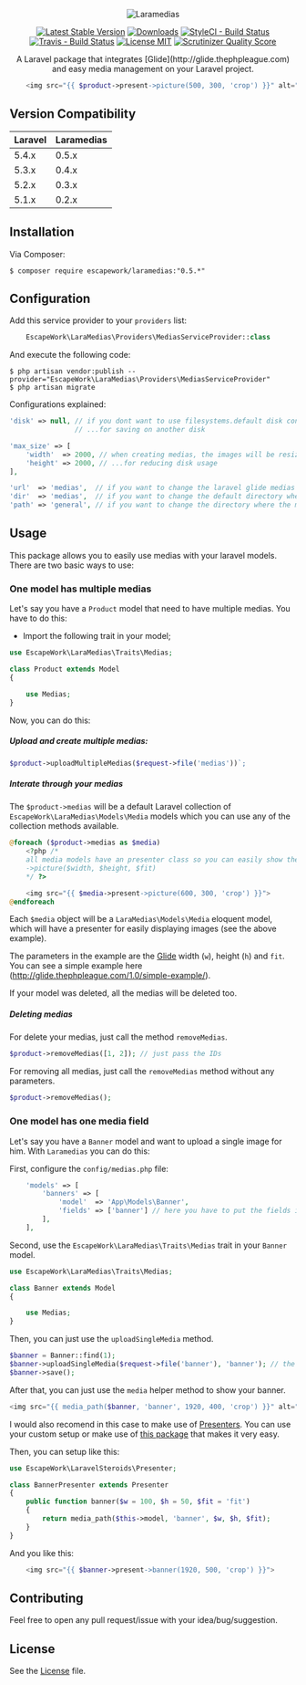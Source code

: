 <p align="center">
    <img src="http://i.imgur.com/19yH3VW.png" alt="Laramedias">
</p>

<p align="center">
<a href="https://packagist.org/packages/escapework/laramedias"><img src="https://poser.pugx.org/escapework/laramedias/v/stable.png" alt="Latest Stable Version"></a>
<a href="https://packagist.org/packages/escapework/laramedias"><img src="https://poser.pugx.org/escapework/laramedias/downloads.png" alt="Downloads"></a>
<a href="https://styleci.io/repos/45929157/shield?style=flat"><img src="https://styleci.io/repos/45929157/shield?style=flat" alt="StyleCI - Build Status"></a>
<a href="https://travis-ci.org/EscapeWork/laramedias"><img src="https://travis-ci.org/EscapeWork/laramedias.png" alt="Travis - Build Status"></a>
<a href="https://github.com/EscapeWork/laramedias"><img src="https://img.shields.io/packagist/l/EscapeWork/laramedias.svg?style=flat" alt="License MIT"></a>
<a href="https://github.com/EscapeWork/laramedias"><img src="https://scrutinizer-ci.com/g/EscapeWork/laramedias/badges/quality-score.png?b=master" alt="Scrutinizer Quality Score"></a>
</p>

<p align="center">A Laravel package that integrates [Glide](http://glide.thephpleague.com) and easy media management on your Laravel project.</p>

```php
    <img src="{{ $product->present->picture(500, 300, 'crop') }}" alt="Easy media management">
```

## Version Compatibility

 Laravel  | Laramedias
:---------|:----------
 5.4.x    | 0.5.x
 5.3.x    | 0.4.x
 5.2.x    | 0.3.x
 5.1.x    | 0.2.x


## Installation

Via Composer:

```
$ composer require escapework/laramedias:"0.5.*"
```

## Configuration

Add this service provider to your `providers` list:

```php
    EscapeWork\LaraMedias\Providers\MediasServiceProvider::class
```

And execute the following code:

```
$ php artisan vendor:publish --provider="EscapeWork\LaraMedias\Providers\MediasServiceProvider"
$ php artisan migrate
```

Configurations explained:

```php
'disk' => null, // if you dont want to use filesystems.default disk config, change it here...
                // ...for saving on another disk

'max_size' => [
    'width'  => 2000, // when creating medias, the images will be resized to this max_size...
    'height' => 2000, // ...for reducing disk usage
],

'url'  => 'medias',  // if you want to change the laravel glide medias URL
'dir'  => 'medias',  // if you want to change the default directory where the medias are saved
'path' => 'general', // if you want to change the directory where the multipleMedias are saved (you will undestand this later)
```

## Usage

This package allows you to easily use medias with your laravel models. There are two basic ways to use:

### One model has multiple medias

Let's say you have a `Product` model that need to have multiple medias. You have to do this:

* Import the following trait in your model;

```php
use EscapeWork\LaraMedias\Traits\Medias;

class Product extends Model
{

    use Medias;
}
```

Now, you can do this:

##### Upload and create multiple medias:

```php
$product->uploadMultipleMedias($request->file('medias'))`;
```

##### Interate through your medias

The `$product->medias` will be a default Laravel collection of `EscapeWork\LaraMedias\Models\Media` models which you can use any of the collection methods available.

```php
@foreach ($product->medias as $media)
    <?php /*
    all media models have an presenter class so you can easily show the image in different forms
    ->picture($width, $height, $fit)
    */ ?>

    <img src="{{ $media->present->picture(600, 300, 'crop') }}">
@endforeach
```

Each `$media` object will be a `LaraMedias\Models\Media` eloquent model, which will have a presenter for easily displaying images (see the above example).

The parameters in the example are the [Glide](http://glide.thephpleague.com/) width (`w`), height (`h`) and `fit`. You can see a simple example here (http://glide.thephpleague.com/1.0/simple-example/).

If your model was deleted, all the medias will be deleted too.

##### Deleting medias

For delete your medias, just call the method `removeMedias`.

```php
$product->removeMedias([1, 2]); // just pass the IDs
```

For removing all medias, just call the `removeMedias` method without any parameters.

```php
$product->removeMedias();
```

### One model has one media field

Let's say you have a `Banner` model and want to upload a single image for him. With `Laramedias` you can do this:

First, configure the `config/medias.php` file:

```php
    'models' => [
        'banners' => [
            'model'  => 'App\Models\Banner',
            'fields' => ['banner'] // here you have to put the fields in your model which use medias
        ],
    ],
```

Second, use the `EscapeWork\LaraMedias\Traits\Medias` trait in your `Banner` model.

```php
use EscapeWork\LaraMedias\Traits\Medias;

class Banner extends Model
{

    use Medias;
}
```

Then, you can just use the `uploadSingleMedia` method.

```php
$banner = Banner::find(1);
$banner->uploadSingleMedia($request->file('banner'), 'banner'); // the second parameter is the field name to be updated
$banner->save();
```

After that, you can just use the `media` helper method to show your banner.

```php
<img src="{{ media_path($banner, 'banner', 1920, 400, 'crop') }}" alt="...">
```

I would also recomend in this case to make use of [Presenters](https://github.com/EscapeWork/LaravelSteroids#presenters). You can use your custom setup or make use of [this package](https://github.com/EscapeWork/LaravelSteroids#presenters) that makes it very easy.

Then, you can setup like this:

```php
use EscapeWork\LaravelSteroids\Presenter;

class BannerPresenter extends Presenter
{
    public function banner($w = 100, $h = 50, $fit = 'fit')
    {
        return media_path($this->model, 'banner', $w, $h, $fit);
    }
}
```

And you like this:

```php
    <img src="{{ $banner->present->banner(1920, 500, 'crop') }}">
```

## Contributing

Feel free to open any pull request/issue with your idea/bug/suggestion.

## License

See the [License](https://github.com/EscapeWork/laravel-asset-versioning/blob/master/LICENSE) file.
